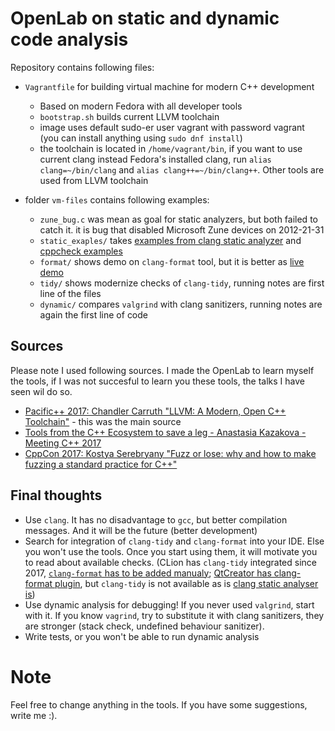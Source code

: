 # OpenLab on static and dynamic code analysis

Repository contains following files:

  * `Vagrantfile` for building virtual machine for modern C++ development
    - Based on modern Fedora with all developer tools
    - `bootstrap.sh` builds current LLVM toolchain
    - image uses default sudo-er user vagrant with password vagrant (you can install anything using `sudo dnf install`)
    - the toolchain is located in `/home/vagrant/bin`, if you want to use current clang instead Fedora's installed clang, run `alias clang=~/bin/clang` and `alias clang++=~/bin/clang++`. Other tools are used from LLVM toolchain

  * folder `vm-files` contains following examples:
    - `zune_bug.c` was mean as goal for static analyzers, but both failed to catch it. it is bug that disabled Microsoft Zune devices on 2012-21-31
    - `static_exaples/` takes [examples from clang static analyzer](https://clang-analyzer.llvm.org/available_checks.html) and [cppcheck examples](https://github.com/danmar/cppcheck/tree/master/samples)
    - `format/` shows demo on `clang-format` tool, but it is better as [live demo](https://youtu.be/uZI_Qla4pNA?t=1918)
    - `tidy/` shows modernize checks of `clang-tidy`, running notes are first line of the files
    - `dynamic/` compares `valgrind` with clang sanitizers, running notes are again the first line of code

## Sources

Please note I used following sources. I made the OpenLab to learn myself the tools, if I was not succesful to learn you these tools, the talks I have seen wil do so.

  * [Pacific++ 2017: Chandler Carruth "LLVM: A Modern, Open C++ Toolchain"](https://www.youtube.com/watch?v=uZI\_Qla4pNA) - this was the main source
  * [Tools from the C++ Ecosystem to save a leg - Anastasia Kazakova - Meeting C++ 2017](https://www.youtube.com/watch?v=Hlmp-zTyrxM)
  * [CppCon 2017: Kostya Serebryany "Fuzz or lose: why and how to make fuzzing a standard practice for C++"](https://www.youtube.com/watch?v=k-Cv8Q3zWNQ)

## Final thoughts

  * Use `clang`. It has no disadvantage to `gcc`, but better compilation messages. And it will be the future (better development)
  * Search for integration of `clang-tidy` and `clang-format` into your IDE. Else you won't use the tools. Once you start using them, it will motivate you to read about available checks. (CLion has `clang-tidy` integrated since 2017, [`clang-format` has to be added manualy](https://stackoverflow.com/questions/34648255/using-clang-format-in-clion); [QtCreator has clang-format plugin](https://doc.qt.io/qtcreator/creator-beautifier.html), but `clang-tidy` is not available as is [clang static analyser is](https://doc.qt.io/qtcreator/creator-clang-static-analyzer.html))
  * Use dynamic analysis for debugging! If you never used `valgrind`, start with it. If you know `vagrind`, try to substitute it with clang sanitizers, they are stronger (stack check, undefined behaviour sanitizer).
  * Write tests, or you won't be able to run dynamic analysis

# Note

Feel free to change anything in the tools. If you have some suggestions, write me :).
